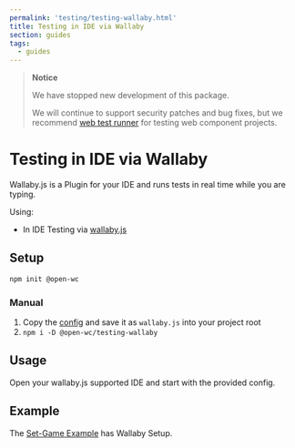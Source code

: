 ```yaml
---
permalink: 'testing/testing-wallaby.html'
title: Testing in IDE via Wallaby
section: guides
tags:
  - guides
---
```


> **Notice**
>
> We have stopped new development of this package.
>
> We will continue to support security patches and bug fixes, but we recommend [web test runner](https://modern-web.dev/docs/test-runner/overview/) for testing web component projects.

# Testing in IDE via Wallaby

Wallaby.js is a Plugin for your IDE and runs tests in real time while you are typing.

[//]: # 'AUTO INSERT HEADER PREPUBLISH'

Using:

- In IDE Testing via [wallaby.js](https://wallabyjs.com/)

## Setup

```bash
npm init @open-wc
```

### Manual

1. Copy the [config](https://github.com/open-wc/open-wc/blob/master/packages/create/src/generators/testing-wallaby/templates/static/wallaby.js) and save it as `wallaby.js` into your project root
2. `npm i -D @open-wc/testing-wallaby`

## Usage

Open your wallaby.js supported IDE and start with the provided config.

## Example

The [Set-Game Example](https://github.com/open-wc/example-vanilla-set-game/) has Wallaby Setup.
